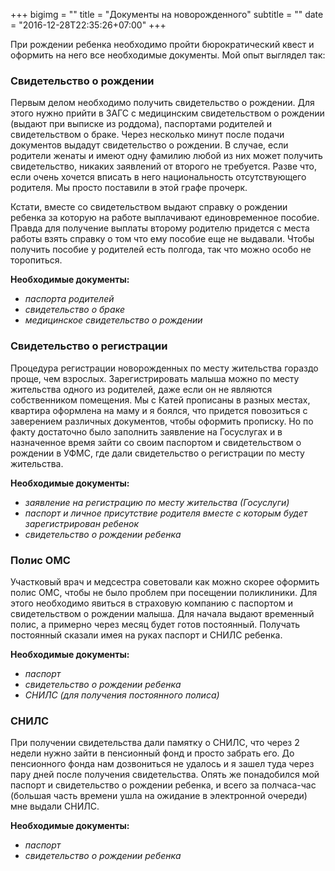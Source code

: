 +++
bigimg = ""
title = "Документы на новорожденного"
subtitle = ""
date = "2016-12-28T22:35:26+07:00"
+++

При рождении ребенка необходимо пройти бюрократический квест и оформить на него все необходимые документы. Мой опыт выглядел так: <!--more-->

### Свидетельство о рождении

Первым делом необходимо получить свидетельство о рождении. Для этого нужно прийти в ЗАГС с медицинским свидетельством о рождении (выдают при выписке из роддома), паспортами родителей и свидетельством о браке. Через несколько минут после подачи документов выдадут свидетельство о рождении. В случае, если родители женаты и имеют одну фамилию любой из них может получить свидетельство, никаких заявлений от второго не требуется. Разве что, если очень хочется вписать в него национальность отсутствующего родителя. Мы просто поставили в этой графе прочерк.

Кстати, вместе со свидетельством выдают справку о рождении ребенка за которую на работе выплачивают единовременное пособие. Правда для получение выплаты второму родителю придется с места работы взять справку о том что ему пособие еще не выдавали. Чтобы получить пособие у родителей есть полгода, так что можно особо не торопиться.

**Необходимые документы:**

- *паспорта родителей*
- *свидетельство о браке*
- *медицинское свидетельство о рождении*

### Свидетельство о регистрации

Процедура регистрации новорожденных по месту жительства гораздо проще, чем взрослых. Зарегистрировать малыша можно по месту жительства одного из родителей, даже если он не являются собственником помещения. Мы с Катей прописаны в разных местах, квартира оформлена на маму и я боялся, что придется повозиться с заверением различных документов, чтобы оформить прописку. Но по факту достаточно было заполнить заявление на Госуслугах и в назначенное время зайти со своим паспортом и свидетельством о рождении в УФМС, где дали свидетельство о регистрации по месту жительства.

**Необходимые документы:**

- *заявление на регистрацию по месту жительства (Госуслуги)*
- *паспорт и личное присутствие родителя вместе с которым будет зарегистрирован ребенок*
- *свидетельство о рождении ребенка*

### Полис ОМС

Участковый врач и медсестра советовали как можно скорее оформить полис ОМС, чтобы не было проблем при посещении поликлиники. Для этого необходимо явиться в страховую компанию с паспортом и свидетельством о рождении малыша. Для начала выдают временный полис, а примерно через месяц будет готов постоянный. Получать постоянный сказали имея на руках паспорт и СНИЛС ребенка.

**Необходимые документы:**

- *паспорт*
- *свидетельство о рождении ребенка*
- *СНИЛС (для получения постоянного полиса)*

### СНИЛС

При получении свидетельства дали памятку о СНИЛС, что через 2 недели нужно зайти в пенсионный фонд и просто забрать его. До пенсионного фонда нам дозвониться не удалось и я зашел туда через пару дней после получения свидетельства. Опять же понадобился мой паспорт и свидетельство о рождении ребенка, и всего за полчаса-час (большая часть времени ушла на ожидание в электронной очереди) мне выдали СНИЛС.

**Необходимые документы:**

- *паспорт*
- *свидетельство о рождении ребенка*
